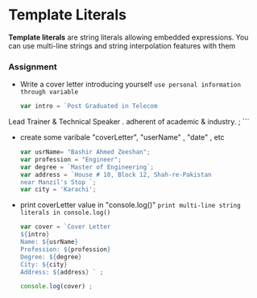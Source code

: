 # Template Literals

**Template literals** are string literals allowing embedded expressions. You can use multi-line strings and string interpolation features with them


### Assignment
- Write a cover letter introducing yourself
```use personal information through variable```
  ```js
  var intro = `Post Graduated in Telecom
Lead Trainer & Technical Speaker .
adherent of academic & industry. ;
      ```
- create some varibale "coverLetter", "userName" , "date" , etc
  ```js
  var usrName= "Bashir Ahmed Zeeshan"; 
  var profession = "Engineer";
  var degree = `Master of Engineering`;
  var address = `House # 10, Block 12, Shah-re-Pakistan
  near Manzil's Stop `;
  var city = 'Karachi';
  ```
- print coverLetter value in "console.log()" ```print multi-line string literals in console.log()```
  ```js
  var cover = `Cover Letter
  ${intro}
  Name: ${usrName}
  Profession: ${profession}
  Degree: ${degree}
  City: ${city}
  Address: ${address} ` ;
  
  console.log(cover) ;
